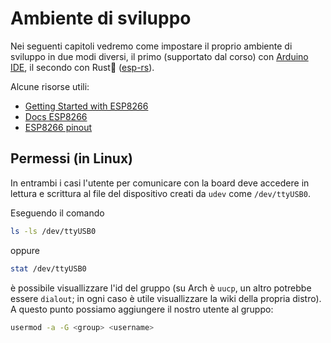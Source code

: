 # Ambiente di sviluppo

Nei seguenti capitoli vedremo come impostare il proprio ambiente di sviluppo in due modi diversi, il primo (supportato dal corso) con [Arduino IDE](https://www.arduino.cc/en/software), il secondo con Rust🦀 ([esp-rs](https://github.com/esp-rs)).

Alcune risorse utili:

- [Getting Started with ESP8266](https://lastminuteengineers.com/getting-started-with-esp8266/)
- [Docs ESP8266](https://docs.espressif.com/projects/esp8266-rtos-sdk/en/latest/get-started/index.html#introduction)
- [ESP8266 pinout](https://randomnerdtutorials.com/esp8266-pinout-reference-gpios/)

## Permessi (in Linux)

In entrambi i casi l'utente per comunicare con la board deve accedere in lettura e scrittura al file del dispositivo creati da `udev` come `/dev/ttyUSB0`.

Eseguendo il comando

```bash
ls -ls /dev/ttyUSB0
```

oppure

```bash
stat /dev/ttyUSB0
```

è possibile visuallizzare l'id del gruppo (su Arch è `uucp`, un altro potrebbe essere `dialout`; in ogni caso è utile visuallizzare la wiki della propria distro).
A questo punto possiamo aggiungere il nostro utente al gruppo:

```bash
usermod -a -G <group> <username>
```
